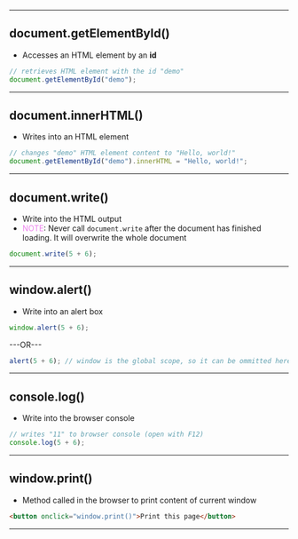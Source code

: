 ----
## document.getElementById()
- Accesses an HTML element by an **id**
```js
// retrieves HTML element with the id "demo"
document.getElementById("demo"); 
```
----
##  document.innerHTML()
- Writes into an HTML element
```js
// changes "demo" HTML element content to "Hello, world!"
document.getElementById("demo").innerHTML = "Hello, world!";
```
----
## document.write() 
- Write into the HTML output
- <font style="color:violet">NOTE</font>: Never call `document.write` after the document has finished loading. It will overwrite the whole document
```js
document.write(5 + 6);
```
----
## window.alert()
-  Write into an alert box
```js
window.alert(5 + 6);
```
---OR---
```js
alert(5 + 6); // window is the global scope, so it can be ommitted here
```
---
## console.log()
- Write into the browser console
```js
// writes "11" to browser console (open with F12)
console.log(5 + 6);
```
----
## window.print()
- Method called in the browser to print content of current window
```HTML
<button onclick="window.print()">Print this page</button>
```
----

